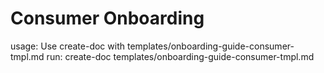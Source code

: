 # Consumer Onboarding

usage: Use create-doc with templates/onboarding-guide-consumer-tmpl.md
run: create-doc templates/onboarding-guide-consumer-tmpl.md
